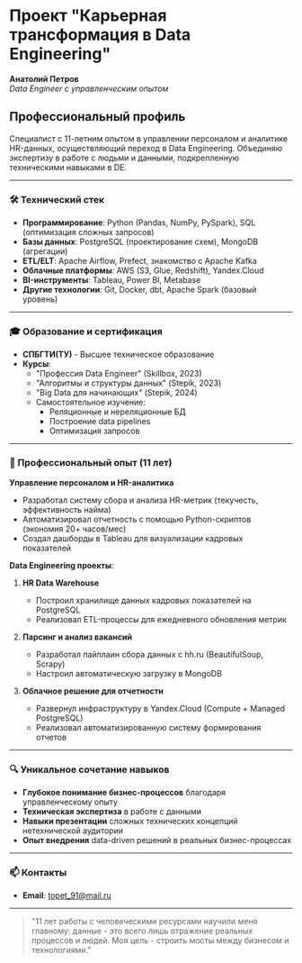 # Проект "Карьерная трансформация в Data Engineering"

**Анатолий Петров**  
*Data Engineer с управленческим опытом*

## Профессиональный профиль

Специалист с 11-летним опытом в управлении персоналом и аналитике HR-данных, осуществляющий переход в Data Engineering. Объединяю экспертизу в работе с людьми и данными, подкрепленную техническими навыками в DE.

---

### 🛠 Технический стек

- **Программирование**: Python (Pandas, NumPy, PySpark), SQL (оптимизация сложных запросов)  
- **Базы данных**: PostgreSQL (проектирование схем), MongoDB (агрегации)  
- **ETL/ELT**: Apache Airflow, Prefect, знакомство с Apache Kafka  
- **Облачные платформы**: AWS (S3, Glue, Redshift), Yandex.Cloud  
- **BI-инструменты**: Tableau, Power BI, Metabase  
- **Другие технологии**: Git, Docker, dbt, Apache Spark (базовый уровень)  

---

### 🎓 Образование и сертификация

- **СПБГТИ(ТУ)** - Высшее техническое образование  
- **Курсы**:  
  - "Профессия Data Engineer" (Skillbox, 2023)  
  - "Алгоритмы и структуры данных" (Stepik, 2023)  
  - "Big Data для начинающих" (Stepik, 2024)  
  - Самостоятельное изучение:  
    - Реляционные и нереляционные БД  
    - Построение data pipelines  
    - Оптимизация запросов  

---

### 💼 Профессиональный опыт (11 лет)

**Управление персоналом и HR-аналитика**  
- Разработал систему сбора и анализа HR-метрик (текучесть, эффективность найма)  
- Автоматизировал отчетность с помощью Python-скриптов (экономия 20+ часов/мес)  
- Создал дашборды в Tableau для визуализации кадровых показателей  

**Data Engineering проекты**:  
1. **HR Data Warehouse**  
   - Построил хранилище данных кадровых показателей на PostgreSQL  
   - Реализовал ETL-процессы для ежедневного обновления метрик  

2. **Парсинг и анализ вакансий**  
   - Разработал пайплаин сбора данных с hh.ru (BeautifulSoup, Scrapy)  
   - Настроил автоматическую загрузку в MongoDB  

3. **Облачное решение для отчетности**  
   - Развернул инфраструктуру в Yandex.Cloud (Compute + Managed PostgreSQL)  
   - Реализовал автоматизированную систему формирования отчетов  

---

### 🔍 Уникальное сочетание навыков

- **Глубокое понимание бизнес-процессов** благодаря управленческому опыту  
- **Техническая экспертиза** в работе с данными  
- **Навыки презентации** сложных технических концепций нетехнической аудитории  
- **Опыт внедрения** data-driven решений в реальных бизнес-процессах  

---

### 📫 Контакты

- **Email**: topet_91@mail.ru  


---

> "11 лет работы с человеческими ресурсами научили меня главному: данные - это всего лишь отражение реальных процессов и людей. Моя цель - строить мосты между бизнесом и технологиями." 
